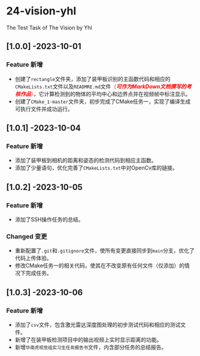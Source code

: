 # 24-vision-yhl
The Test Task of The Vision by Yhl

## [1.0.0] -2023-10-01

### Feature 新增

+ 创建了`rectangle`文件夹，添加了装甲板识别的主函数代码和相应的`CMakeLists.txt`文件以及`READMRE.md`文件<font color=#FF0000>（***可作为MarkDown文档撰写的考核作品***）</font>，它计算检测到的物体的平均中心和边界点并在视频帧中标注显示。
+ 创建了`CMake_1-master`文件夹，初步完成了CMake任务一，实现了编译生成可执行文件并成功运行。

## [1.0.1] -2023-10-04

### Feature 新增

+ 添加了装甲板到相机的距离和姿态的检测代码到相应主函数。
+ 添加了少量语句，优化完善了`CMakeLists.txt`中对OpenCv库的链接。

## [1.0.2] -2023-10-05

### Feature 新增

+ 添加了SSH操作任务的总结。

### Changed 变更
* 重新配置了`.git`和`.gitignore`文件，使所有变更直接同步到`main`分支，优化了代码上传体验。
* 修改CMake任务一的相关代码，使其在不改变原有任何文件（仅添加）的情况下完成任务。

## [1.0.3] -2023-10-06

### Feature 新增

+ 添加了`csv`文件，包含激光雷达深度图处理的初步测试代码和相应的测试文件。
+ 新增了在装甲板检测项目中的输出视频上实时显示距离的功能。
+ 新增`华南虎视觉组实习生任务报告书`文件，内含部分任务的总结报告。
